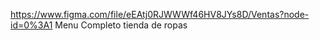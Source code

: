 https://www.figma.com/file/eEAtj0RJWWWf46HV8JYs8D/Ventas?node-id=0%3A1
Menu Completo tienda de ropas
